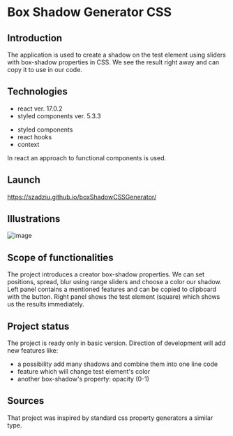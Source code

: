 # Box Shadow Generator CSS

## Introduction

The application is used to create a shadow on the test element using sliders with box-shadow properties in CSS. We see the result right away and can copy it to use in our code.

## Technologies

* react ver. 17.0.2
* styled components ver. 5.3.3

- styled components
- react hooks
- context

In react an approach to functional components is used.

## Launch

https://szadziu.github.io/boxShadowCSSGenerator/

## Illustrations

![image](https://user-images.githubusercontent.com/73105872/153951580-57316fe9-6a9e-411b-a105-66ffde637cd6.png)


## Scope of functionalities

The project introduces a creator box-shadow properties. We can set positions, spread, blur using range sliders and choose a color our shadow. Left panel contains a mentioned features and can be copied to clipboard with the button. Right panel shows the test element (square) which shows us the results immediately.

## Project status

The project is ready only in basic version. Direction of development will add new features like:
* a possibility add many shadows and combine them into one line code
* feature which will change test element's color
* another box-shadow's property: opacity (0-1)

## Sources

That project was inspired by standard css property generators a similar type.
